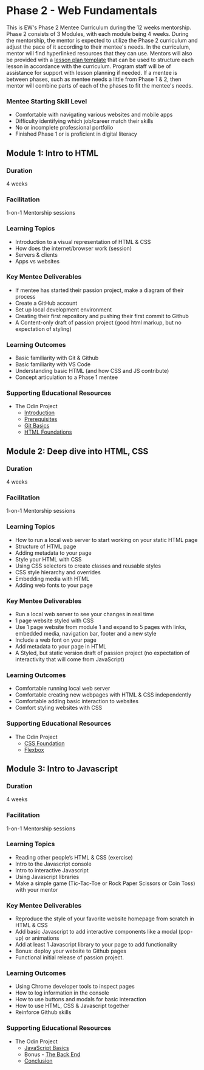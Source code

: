 # Phase 2 - Web Fundamentals

This is EW's Phase 2 Mentee Curriculum during the 12 weeks mentorship.
Phase 2 consists of 3 Modules, with each module being 4 weeks. During the mentorship, the mentor is expected to utilize the Phase 2 curriculum and adjust the pace of it according to their mentee's needs. In the curriculum, mentor will find hyperlinked resources that they can use. Mentors will also be provided with a [lesson plan template](https://docs.google.com/document/d/1zxx33pMIud3dbVyI-OS6yUb64AkhTxDSpJbNCj7lftE/edit) that can be used to structure each lesson in accordance with the curriculum. Program staff will be of assistance for support with lesson planning if needed. If a mentee is between phases, such as mentee needs a little from Phase 1 & 2, then mentor will combine parts of each of the phases to fit the mentee's needs.

### Mentee Starting Skill Level
* Comfortable with navigating various websites and mobile apps
* Difficulty identifying which job/career match their skills
* No or incomplete professional portfolio
* Finished Phase 1 or is proficient in digital literacy

## Module 1: Intro to HTML

### Duration
4 weeks

### Facilitation
1-on-1 Mentorship sessions

### Learning Topics
* Introduction to a visual representation of HTML & CSS
* How does the internet/browser  work (session)
* Servers & clients
* Apps vs websites

### Key Mentee Deliverables 
* If mentee has started their passion project, make a diagram of their process
* Create a GitHub account
* Set up local development environment 
* Creating their first repository and pushing their first commit to Github
* A Content-only draft of passion project (good html markup, but no expectation of styling)

### Learning Outcomes
* Basic familiarity with Git & Github 
* Basic familiarity with VS Code
* Understanding basic HTML (and how CSS and JS contribute)
* Concept articulation to a Phase 1 mentee

### Supporting Educational Resources
* The Odin Project
  * [Introduction](https://www.theodinproject.com/paths/foundations/courses/foundations#introduction)
  * [Prerequisites](https://www.theodinproject.com/paths/foundations/courses/foundations#prerequisites)
  * [Git Basics](https://www.theodinproject.com/paths/foundations/courses/foundations#git-basics)
  * [HTML  Foundations](https://www.theodinproject.com/paths/foundations/courses/foundations#html-foundations)

## Module 2: Deep dive into HTML, CSS

### Duration
4 weeks

### Facilitation
1-on-1 Mentorship sessions

### Learning Topics
* How to run a local web server to start working on your static HTML page 
* Structure of HTML page 
* Adding metadata to your page
* Style your HTML with CSS
* Using CSS selectors to create classes and reusable styles 
* CSS style hierarchy and overrides 
* Embedding media with HTML
* Adding web fonts to your page 

### Key Mentee Deliverables 
* Run a local web server to see your changes in real time 
* 1 page website styled with CSS
* Use 1 page website from module 1 and expand to 5 pages with links, embedded media, navigation bar, footer and a new style 
* Include a web font on your page 
* Add metadata to your page in HTML
* A Styled, but static version draft of passion project (no expectation of interactivity that will come from JavaScript)

### Learning Outcomes
* Comfortable running local web server 
* Comfortable creating new webpages with HTML & CSS independently  
* Comfortable adding basic interaction to websites 
* Comfort styling websites with CSS

### Supporting Educational Resources
* The Odin Project
    * [CSS Foundation](https://www.theodinproject.com/paths/foundations/courses/foundations#css-foundations)
    * [Flexbox](https://www.theodinproject.com/paths/foundations/courses/foundations#flexbox)

## Module 3: Intro to Javascript

### Duration
4 weeks

### Facilitation
1-on-1 Mentorship sessions

### Learning Topics
* Reading other people’s HTML & CSS (exercise)
* Intro to the Javascript console 
* Intro to interactive Javascript 
* Using Javascript libraries 
* Make a simple game (Tic-Tac-Toe or Rock Paper Scissors or Coin Toss)  with your mentor

### Key Mentee Deliverables 
* Reproduce the style of your  favorite website homepage from scratch in HTML & CSS
* Add basic Javascript to add interactive components like a modal (pop-up) or animations 
* Add at least 1 Javascript library to your page to add functionality 
* Bonus: deploy your website to Github pages 
* Functional initial release of passion project.

### Learning Outcomes
* Using Chrome developer tools to inspect pages 
* How to log information in the console 
* How to use buttons and modals for basic interaction 
* How to use HTML, CSS & Javascript together 
* Reinforce Github skills 

### Supporting Educational Resources
* The Odin Project
    * [JavaScript Basics](https://www.theodinproject.com/paths/foundations/courses/foundations#javascript-basics)
    * Bonus - [The Back End](https://www.theodinproject.com/paths/foundations/courses/foundations#the-back-end)
    * [Conclusion](https://www.theodinproject.com/paths/foundations/courses/foundations#conclusion)